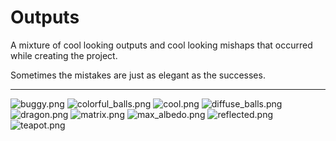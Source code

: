 # Outputs

A mixture of cool looking outputs and cool looking mishaps that occurred while creating the
project.

Sometimes the mistakes are just as elegant as the successes.

---

![buggy.png](buggy.png)
![colorful_balls.png](colorful_balls.png)
![cool.png](cool.png)
![diffuse_balls.png](diffuse_balls.png)
![dragon.png](dragon.png)
![matrix.png](matrix.png)
![max_albedo.png](max_albedo.png)
![reflected.png](reflected.png)
![teapot.png](teapot.png)

